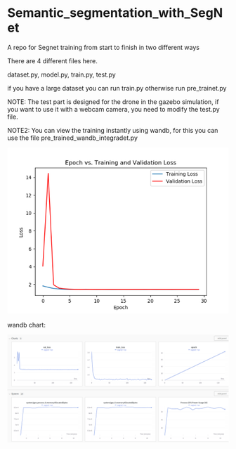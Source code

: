 # Semantic_segmentation_with_SegNet
A repo for Segnet training from start to finish in two different ways

There are 4 different files here.

dataset.py, model.py, train.py, test.py

if you have a large dataset you can run train.py otherwise run pre_trainet.py

NOTE: The test part is designed for the drone in the gazebo simulation, if you want to use it with a webcam camera, you need to modify the test.py file.

NOTE2: You can view the training instantly using wandb, for this you can use the file pre_trained_wandb_integradet.py

![loss_tablo_görüntü](training_validation_loss.png)


wandb chart: 

![WandB_görüntü](wandB.png)
